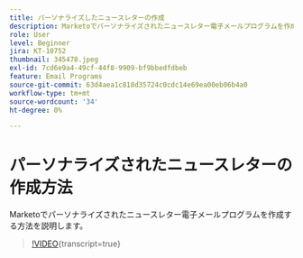 ```yaml
---
title: パーソナライズしたニュースレターの作成
description: Marketoでパーソナライズされたニュースレター電子メールプログラムを作成する方法を説明します。
role: User
level: Beginner
jira: KT-10752
thumbnail: 345470.jpeg
exl-id: 7cd6e9a4-49cf-44f8-9909-bf9bbedfdbeb
feature: Email Programs
source-git-commit: 63d4aea1c818d35724c0cdc14e69ea00eb06b4a0
workflow-type: tm+mt
source-wordcount: '34'
ht-degree: 0%

---
```


# パーソナライズされたニュースレターの作成方法

Marketoでパーソナライズされたニュースレター電子メールプログラムを作成する方法を説明します。

>[!VIDEO](https://video.tv.adobe.com/v/345470/?quality=12&learn=on){transcript=true}
